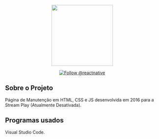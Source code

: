 <p align="center"><a href="https://mauriciosouza.com.br" target="_blank"><img src="https://mauriciosouza.com.br/wp-content/uploads/2021/11/icon.png" width="200"></a></p>

<p align="center">
  <a href="https://twitter.com/intent/follow?screen_name=mauricinsouza">
    <img src="https://img.shields.io/twitter/follow/mauricinsouza.svg?label=Follow%20@mauricinsouza" alt="Follow @reactnative" />
  </a>
</p>

## Sobre o Projeto

Página de Manutenção em HTML, CSS e JS desenvolvida em 2016 para a Stream Play (Atualmente Desativada). 

## Programas usados

Visual Studio Code.

